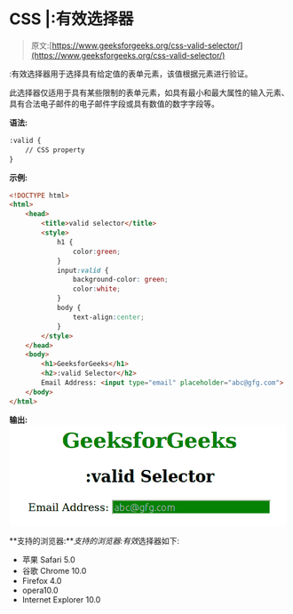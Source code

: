 # CSS |:有效选择器

> 原文:[https://www.geeksforgeeks.org/css-valid-selector/](https://www.geeksforgeeks.org/css-valid-selector/)

:有效选择器用于选择具有给定值的表单元素，该值根据元素进行验证。

此选择器仅适用于具有某些限制的表单元素，如具有最小和最大属性的输入元素、具有合法电子邮件的电子邮件字段或具有数值的数字字段等。

**语法:**

```html
:valid {
    // CSS property
} 

```

**示例:**

```html
<!DOCTYPE html>
<html>
    <head>
        <title>valid selector</title>
        <style>
            h1 {
                color:green;
            }
            input:valid {
                background-color: green;
                color:white;
            }
            body {
                text-align:center;
            }
        </style>
    </head>
    <body>
        <h1>GeeksforGeeks</h1>
        <h2>:valid Selector</h2>
        Email Address: <input type="email" placeholder="abc@gfg.com">
    </body>
</html>                            
```

**输出:**
![](img/ca0c8469d7bc97d01e926006b64979b2.png)

**支持的浏览器:***支持的浏览器:有效*选择器如下:

*   苹果 Safari 5.0
*   谷歌 Chrome 10.0
*   Firefox 4.0
*   opera10.0
*   Internet Explorer 10.0